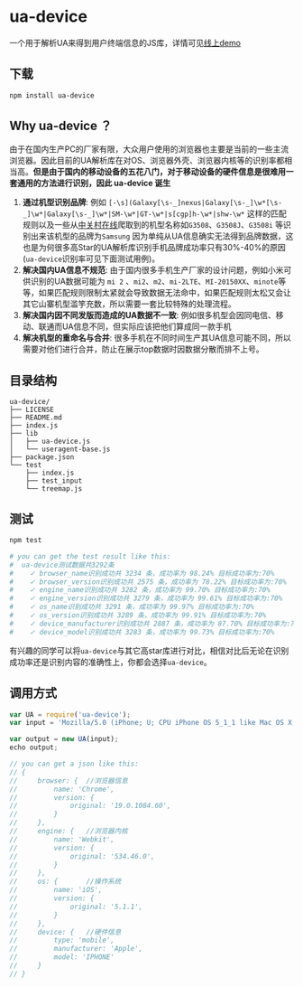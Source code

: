 # ua-device
一个用于解析UA来得到用户终端信息的JS库，详情可见[线上demo](http://fex.baidu.com/ua-device/)

## 下载
```bash
npm install ua-device
```

## Why ua-device ？
由于在国内生产PC的厂家有限，大众用户使用的浏览器也主要是当前的一些主流浏览器。因此目前的UA解析库在对OS、浏览器外壳、浏览器内核等的识别率都相当高。**但是由于国内的移动设备的五花八门，对于移动设备的硬件信息是很难用一套通用的方法进行识别，因此 ua-device 诞生**

1. **通过机型识别品牌**: 例如 `[-\s](Galaxy[\s-_]nexus|Galaxy[\s-_]\w*[\s-_]\w*|Galaxy[\s-_]\w*|SM-\w*|GT-\w*|s[cgp]h-\w*|shw-\w*` 这样的匹配规则以及一些从[中关村在线](http://detail.zol.com.cn/cell_phone_index/subcate57_list_1.html)爬取到的机型名称如`G3508`、`G3508J`、`G3508i` 等识别出来该机型的品牌为`Samsung` 因为单纯从UA信息确实无法得到品牌数据，这也是为何很多高Star的UA解析库识别手机品牌成功率只有30%-40%的原因(`ua-device`识别率可见下面测试用例)。
2. **解决国内UA信息不规范**: 由于国内很多手机生产厂家的设计问题，例如小米可供识别的UA数据可能为 `mi 2` 、`mi2`、`m2`、`mi-2LTE`、`MI-20150XX`、`minote`等等，如果匹配规则限制太紧就会导致数据无法命中，如果匹配规则太松又会让其它山寨机型滥竽充数，所以需要一套比较特殊的处理流程。
3. **解决国内因不同发版而造成的UA数据不一致**: 例如很多机型会因同电信、移动、联通而UA信息不同，但实际应该把他们算成同一款手机
4. **解决机型的重命名与合并**: 很多手机在不同时间生产其UA信息可能不同，所以需要对他们进行合并，防止在展示top数据时因数据分散而排不上号。

## 目录结构
```
ua-device/
├── LICENSE
├── README.md
├── index.js
├── lib
│   ├── ua-device.js
│   └── useragent-base.js
├── package.json
└── test
    ├── index.js
    ├── test_input
    └── treemap.js
```

## 测试

```bash
npm test

# you can get the test result like this:
#  ua-device测试数据共3292条
#    ✓ browser_name识别成功共 3234 条，成功率为 98.24% 目标成功率为:70%
#    ✓ browser_version识别成功共 2575 条，成功率为 78.22% 目标成功率为:70%
#    ✓ engine_name识别成功共 3282 条，成功率为 99.70% 目标成功率为:70%
#    ✓ engine_version识别成功共 3279 条，成功率为 99.61% 目标成功率为:70%
#    ✓ os_name识别成功共 3291 条，成功率为 99.97% 目标成功率为:70%
#    ✓ os_version识别成功共 3289 条，成功率为 99.91% 目标成功率为:70%
#    ✓ device_manufacturer识别成功共 2887 条，成功率为 87.70% 目标成功率为:70%
#    ✓ device_model识别成功共 3283 条，成功率为 99.73% 目标成功率为:70%
```
有兴趣的同学可以将`ua-device`与其它高star库进行对比，相信对比后无论在识别成功率还是识别内容的准确性上，你都会选择`ua-device`。


## 调用方式

```javascript
var UA = require('ua-device');
var input = 'Mozilla/5.0 (iPhone; U; CPU iPhone OS 5_1_1 like Mac OS X; en) AppleWebKit/534.46.0 (KHTML, like Gecko) CriOS/19.0.1084.60 Mobile/9B206 Safari/7534.48.3';

var output = new UA(input);
echo output;

// you can get a json like this:
// {
//     browser: {  //浏览器信息
//         name: 'Chrome',
//         version: {
//             original: '19.0.1084.60',
//         }
//     },
//     engine: {   //浏览器内核
//         name: 'Webkit',
//         version: {
//             original: '534.46.0',
//         }
//     },
//     os: {       //操作系统
//         name: 'iOS',
//         version: {
//             original: '5.1.1',
//         }
//     },
//     device: {   //硬件信息
//         type: 'mobile',
//         manufacturer: 'Apple',
//         model: 'IPHONE'
//     }
// }
```
